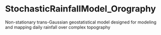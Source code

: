 # StochasticRainfallModel_Orography
Non-stationary trans-Gaussian geostatistical model designed for modeling and mapping daily rainfall over complex topography
